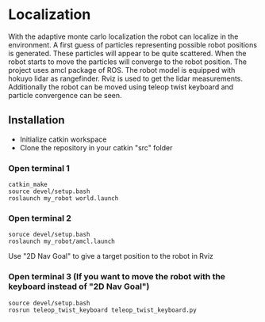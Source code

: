 # Localization

With the adaptive monte carlo localization the robot can localize in the environment. A first guess of particles representing possible robot positions is generated. These particles will appear to be quite scattered. When the robot starts to move the particles will converge to the robot position. The project uses amcl package of ROS. The robot model is equipped with hokuyo lidar as rangefinder. Rviz is used to get the lidar measurements. Additionally the robot can be moved using teleop twist keyboard and particle convergence can be seen.

## Installation
- Initialize catkin workspace
- Clone the repository in your catkin "src" folder 

### Open terminal 1
```
catkin_make
source devel/setup.bash
roslaunch my_robot world.launch
```
### Open terminal 2
```
soruce devel/setup.bash
roslaunch my_robot/amcl.launch
```
Use "2D Nav Goal" to give a target position to the robot in Rviz

### Open terminal 3 (If you want to move the robot with the keyboard instead of "2D Nav Goal")
```
source devel/setup.bash
rosrun teleop_twist_keyboard teleop_twist_keyboard.py
```
